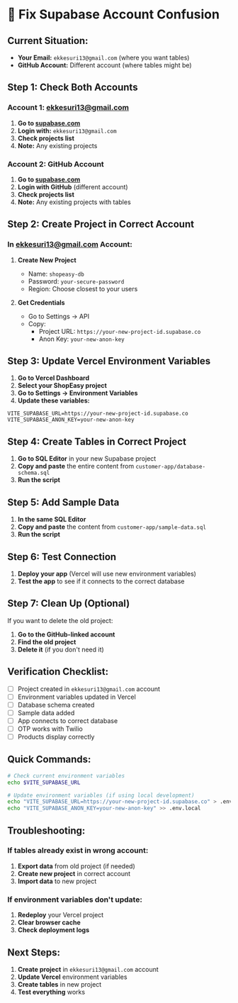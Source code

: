 # 🔧 Fix Supabase Account Confusion

## Current Situation:
- **Your Email:** `ekkesuri13@gmail.com` (where you want tables)
- **GitHub Account:** Different account (where tables might be)

## Step 1: Check Both Accounts

### Account 1: ekkesuri13@gmail.com
1. **Go to [supabase.com](https://supabase.com)**
2. **Login with:** `ekkesuri13@gmail.com`
3. **Check projects list**
4. **Note:** Any existing projects

### Account 2: GitHub Account
1. **Go to [supabase.com](https://supabase.com)**
2. **Login with GitHub** (different account)
3. **Check projects list**
4. **Note:** Any existing projects with tables

## Step 2: Create Project in Correct Account

### In ekkesuri13@gmail.com Account:
1. **Create New Project**
   - Name: `shopeasy-db`
   - Password: `your-secure-password`
   - Region: Choose closest to your users

2. **Get Credentials**
   - Go to Settings → API
   - Copy:
     - Project URL: `https://your-new-project-id.supabase.co`
     - Anon Key: `your-new-anon-key`

## Step 3: Update Vercel Environment Variables

1. **Go to Vercel Dashboard**
2. **Select your ShopEasy project**
3. **Go to Settings → Environment Variables**
4. **Update these variables:**

```env
VITE_SUPABASE_URL=https://your-new-project-id.supabase.co
VITE_SUPABASE_ANON_KEY=your-new-anon-key
```

## Step 4: Create Tables in Correct Project

1. **Go to SQL Editor** in your new Supabase project
2. **Copy and paste** the entire content from `customer-app/database-schema.sql`
3. **Run the script**

## Step 5: Add Sample Data

1. **In the same SQL Editor**
2. **Copy and paste** the content from `customer-app/sample-data.sql`
3. **Run the script**

## Step 6: Test Connection

1. **Deploy your app** (Vercel will use new environment variables)
2. **Test the app** to see if it connects to the correct database

## Step 7: Clean Up (Optional)

If you want to delete the old project:
1. **Go to the GitHub-linked account**
2. **Find the old project**
3. **Delete it** (if you don't need it)

## Verification Checklist:

- [ ] Project created in `ekkesuri13@gmail.com` account
- [ ] Environment variables updated in Vercel
- [ ] Database schema created
- [ ] Sample data added
- [ ] App connects to correct database
- [ ] OTP works with Twilio
- [ ] Products display correctly

## Quick Commands:

```bash
# Check current environment variables
echo $VITE_SUPABASE_URL

# Update environment variables (if using local development)
echo "VITE_SUPABASE_URL=https://your-new-project-id.supabase.co" > .env.local
echo "VITE_SUPABASE_ANON_KEY=your-new-anon-key" >> .env.local
```

## Troubleshooting:

### If tables already exist in wrong account:
1. **Export data** from old project (if needed)
2. **Create new project** in correct account
3. **Import data** to new project

### If environment variables don't update:
1. **Redeploy** your Vercel project
2. **Clear browser cache**
3. **Check deployment logs**

## Next Steps:

1. **Create project** in `ekkesuri13@gmail.com` account
2. **Update Vercel** environment variables
3. **Create tables** in new project
4. **Test everything** works
